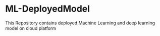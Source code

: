 # ML-DeployedModel
This Repository contains deployed Machine Learning and deep learning model on cloud platform
